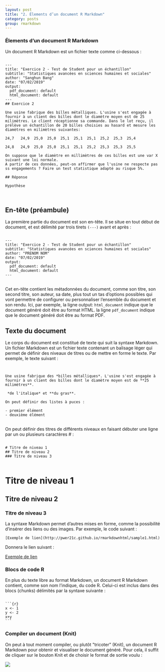 ```yaml
---
layout: post
title: "2. Élements d’un document R Markdown"
category: posts
group: rmarkdown
---
```


<h3>Élements d’un document R Markdown</h3>

Un document R Markdown est un fichier texte comme ci-dessous :
<pre>
<code>
---
title: "Exercice 2 - Test de Student pour un échantillon"
subtitle: "Statistiques avancées en sciences humaines et sociales"
author: "Sanghun Bang"
date: "07/02/2019"
output:
  pdf_document: default
  html_document: default
---
## Exercice 2

Une usine fabrique des billes métalliques. L'usine s'est engagée à fournir à un client des billes dont le diamètre moyen est de 25 milimètres. Le client réceptionne sa commande. Dans le lot reçu, il prélève un échantillon de 20 billes choisies au hasard et mesure les diamètres en milimètres suivantes:

24,7   24,9  25,0  25,0  25,1  25,1  25,1  25,2  25,3  25,4

24,8   24,9  25,0  25,0  25,1  25,1  25,2  25,3  25,3  25,5

On suppose que le diamètre en millimètres de ces billes est une var X suivant une loi normale.
A partir de ces données, peut-on affirmer que l'usine ne respecte pas ss engagements ? Faire un test statistique adapté au risque 5%.

## Réponse

Hypothèse

</code>
</pre>

<h2>En-tête (préambule)</h2>

La première partie du document est son en-tête. Il se situe en tout début de document, et est délimité par trois tirets <code>(---)</code> avant et après :
<pre>
<code>
---
title: "Exercice 2 - Test de Student pour un échantillon"
subtitle: "Statistiques avancées en sciences humaines et sociales"
author: "PRENOM NOM"
date: "07/02/2019"
output:
  pdf_document: default
  html_document: default
---
</code>
</pre>

Cet en-tête contient les métadonnées du document, comme son titre, son second titre, son auteur, sa date, plus tout un tas d’options possibles qui vont permettre de configurer ou personnaliser l’ensemble du document et son rendu. Ici, par exemple, la ligne output: <code>html_document</code> indique que le document généré doit être au format HTML. la ligne <code>pdf_document</code> indique que le document généré doit être au format PDF.

<h2>Texte du document</h2>

Le corps du document est constitué de texte qui suit la syntaxe Markdown. Un fichier Markdown est un fichier texte contenant un balisage léger qui permet de définir des niveaux de titres ou de mettre en forme le texte. Par exemple, le texte suivant :

<pre>
<code>

Une usine fabrique des *billes métalliques*. L'usine s'est engagée à fournir à un client des billes dont le diamètre moyen est de **25 milimètres**.

 *de l'italique* et **du gras**.

On peut définir des listes à puces :

- premier élément
- deuxième élément
</code>
</pre>

On peut définir des titres de différents niveaux en faisant débuter une ligne par un ou plusieurs caractères # :
<pre>
<code>
# Titre de niveau 1
## Titre de niveau 2
### Titre de niveau 3
</code>
</pre>
# Titre de niveau 1
## Titre de niveau 2
### Titre de niveau 3

La syntaxe Markdown permet d’autres mises en forme, comme la possibilité d’insérer des liens ou des images. Par exemple, le code suivant :

<pre><code>[Exemple de lien](http://pwer21c.github.io/rmarkdownhtml/sample1.html)</code></pre>

Donnera le lien suivant :

[Exemple de lien](http://pwer21c.github.io/rmarkdownhtml/sample1.html)

<h3>Blocs de code R</h3>

En plus du texte libre au format Markdown, un document R Markdown contient, comme son nom l’indique, du code R. Celui-ci est inclus dans des blocs (chunks) délimités par la syntaxe suivante :
<pre><code>
```{r}
x <- 1
y <- 2
x+y
```
</code></pre>

<h3>Compiler un document (Knit)</h3>

On peut à tout moment compiler, ou plutôt "tricoter" (Knit), un document R Markdown pour obtenir et visualiser le document généré. Pour cela, il suffit de cliquer sur le bouton Knit et de choisir le format de sortie voulu :

![](https://pwer21c.github.io/images/rmarkdown1/knit.png)
